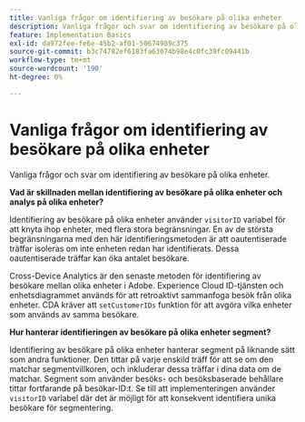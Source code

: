 ```yaml
---
title: Vanliga frågor om identifiering av besökare på olika enheter
description: Vanliga frågor och svar om identifiering av besökare på olika enheter
feature: Implementation Basics
exl-id: da972fee-fe6e-45b2-af01-50674989c375
source-git-commit: b3c74782ef6183fa63674b98e4c0fc39fc09441b
workflow-type: tm+mt
source-wordcount: '190'
ht-degree: 0%

---
```


# Vanliga frågor om identifiering av besökare på olika enheter

Vanliga frågor och svar om identifiering av besökare på olika enheter.

**Vad är skillnaden mellan identifiering av besökare på olika enheter och analys på olika enheter?**

Identifiering av besökare på olika enheter använder `visitorID` variabel för att knyta ihop enheter, med flera stora begränsningar. En av de största begränsningarna med den här identifieringsmetoden är att oautentiserade träffar isoleras om inte enheten redan har identifierats. Dessa oautentiserade träffar kan öka antalet besökare.

Cross-Device Analytics är den senaste metoden för identifiering av besökare mellan olika enheter i Adobe. Experience Cloud ID-tjänsten och enhetsdiagrammet används för att retroaktivt sammanfoga besök från olika enheter. CDA kräver att `setCustomerIDs` funktion för att avgöra vilka enheter som används av samma besökare.

**Hur hanterar identifieringen av besökare på olika enheter segment?**

Identifiering av besökare på olika enheter hanterar segment på liknande sätt som andra funktioner. Den tittar på varje enskild träff för att se om den matchar segmentvillkoren, och inkluderar dessa träffar i dina data om de matchar. Segment som använder besöks- och besöksbaserade behållare tittar fortfarande på besökar-ID:t. Se till att implementeringen använder `visitorID` variabel där det är möjligt för att konsekvent identifiera unika besökare för segmentering.
